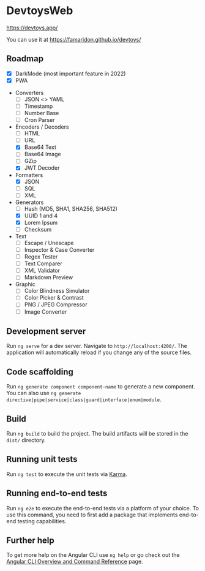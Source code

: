 # DevtoysWeb

https://devtoys.app/

You can use it at https://famaridon.github.io/devtoys/

## Roadmap

- [x] DarkMode (most important feature in 2022)
- [x] PWA

- Converters
  - [ ] JSON <> YAML
  - [ ] Timestamp
  - [ ] Number Base
  - [ ] Cron Parser
- Encoders / Decoders
  - [ ] HTML
  - [ ] URL
  - [x] Base64 Text
  - [ ] Base64 Image
  - [ ] GZip
  - [x] JWT Decoder
- Formatters
  - [x] JSON
  - [ ] SQL
  - [ ] XML
- Generators
  - [ ] Hash (MD5, SHA1, SHA256, SHA512)
  - [x] UUID 1 and 4
  - [x] Lorem Ipsum
  - [ ] Checksum
- Text
  - [ ] Escape / Unescape
  - [ ] Inspector & Case Converter
  - [ ] Regex Tester
  - [ ] Text Comparer
  - [ ] XML Validator
  - [ ] Markdown Preview
- Graphic
  - [ ] Color Blindness Simulator
  - [ ] Color Picker & Contrast
  - [ ] PNG / JPEG Compressor
  - [ ] Image Converter

## Development server

Run `ng serve` for a dev server. Navigate to `http://localhost:4200/`. The application will automatically reload if you change any of the source files.

## Code scaffolding

Run `ng generate component component-name` to generate a new component. You can also use `ng generate directive|pipe|service|class|guard|interface|enum|module`.

## Build

Run `ng build` to build the project. The build artifacts will be stored in the `dist/` directory.

## Running unit tests

Run `ng test` to execute the unit tests via [Karma](https://karma-runner.github.io).

## Running end-to-end tests

Run `ng e2e` to execute the end-to-end tests via a platform of your choice. To use this command, you need to first add a package that implements end-to-end testing capabilities.

## Further help

To get more help on the Angular CLI use `ng help` or go check out the [Angular CLI Overview and Command Reference](https://angular.io/cli) page.
